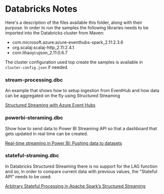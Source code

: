 # Databricks Notes

Here's a description of the files available this folder, along with their purpose. In order to run the samples the following libraries needs to be imported into the Databricks cluster from Maven:

- com.microsoft.azure:azure-eventhubs-spark_2.11:2.3.6
- org.scalaj:scalaj-http_2.11:2.4.1
- com.lihaoyi:ujson_2.11:0.6.7

The cluster configuration used top create the samples is available in `cluster-config.json` if needed.

### stream-processing.dbc

An example that shows how to setup ingestion from EventHub and how data can be aggregated on the fly using Structured Streaming

[Structured Streaming with Azure Event Hubs](
https://docs.azuredatabricks.net/spark/latest/structured-streaming/streaming-event-hubs.html)


### powerbi-steraming.dbc

Show how to send data to Power BI Streaming API so that a dashboard that gets updated in real time can be created.

[Real-time streaming in Power BI: Pushing data to datasets
](https://docs.microsoft.com/en-us/power-bi/service-real-time-streaming#pushing-data-to-datasets)

### stateful-straming.dbc

In Databricks Structured Streaming there is no support for the LAG function and so, in order to compare current data with previous values, the "Stateful API" needs to be used:

[Arbitrary Stateful Processing in Apache Spark’s Structured Streaming](https://databricks.com/blog/2017/10/17/arbitrary-stateful-processing-in-apache-sparks-structured-streaming.html)
